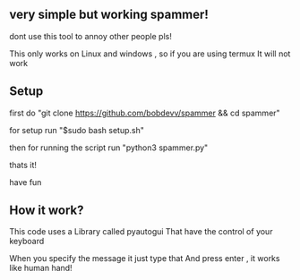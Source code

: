 very simple but working spammer!
--------------------------------
dont use this tool to annoy other people pls!

This only works on Linux and windows , so if you are using termux It will not work

Setup
---------------------------------
first do "git clone https://github.com/bobdevv/spammer && cd spammer"

for setup run "$sudo bash setup.sh"

then for running the script run "python3 spammer.py"

thats it!

have fun

How it work?
--------------------------
This code uses a Library called pyautogui 
That have the control of your keyboard

When you specify the message it just type that
And press enter , it works like human hand! 
